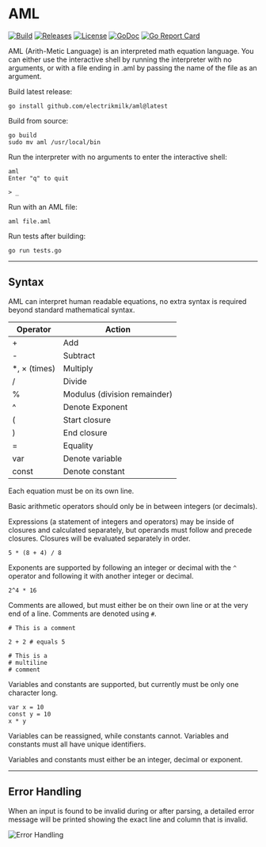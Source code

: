 # AML

[![Build](https://github.com/electrikmilk/aml/actions/workflows/go.yml/badge.svg?branch=master)](https://github.com/electrikmilk/aml/actions/workflows/go.yml)
[![Releases](https://img.shields.io/github/v/release/electrikmilk/aml?include_prereleases)](https://github.com/electrikmilk/aml/releases)
[![License](https://img.shields.io/github/license/electrikmilk/aml)](https://github.com/electrikmilk/aml/blob/main/LICENSE)
[![GoDoc](https://godoc.org/github.com/golang/gddo?status.svg)](https://pkg.go.dev/github.com/electrikmilk/aml?tab=doc)
[![Go Report Card](https://goreportcard.com/badge/github.com/electrikmilk/aml)](https://goreportcard.com/report/github.com/electrikmilk/aml)

AML (Arith-Metic Language) is an interpreted math equation language. You can either use the interactive shell by running
the interpreter with no arguments, or with a file ending in .aml by passing the name of the file as an argument.

Build latest release:

```console
go install github.com/electrikmilk/aml@latest
```

Build from source:

```console
go build
sudo mv aml /usr/local/bin
```

Run the interpreter with no arguments to enter the interactive shell:

```console
aml
Enter "q" to quit

> _
```

Run with an AML file:

```console
aml file.aml
```

Run tests after building:

```console
go run tests.go
```

---

## Syntax

AML can interpret human readable equations, no extra syntax is required beyond standard mathematical syntax.


| Operator     | Action                       |
|--------------|------------------------------|
| +            | Add                          |
| -            | Subtract                     |
| *, × (times) | Multiply                     |
| /            | Divide                       |
| %            | Modulus (division remainder) |
| ^            | Denote Exponent              |
| (            | Start closure                |
| )            | End closure                  |
| =            | Equality                     |
| var          | Denote variable              |
| const        | Denote constant              |

Each equation must be on its own line.

Basic arithmetic operators should only be in between integers (or decimals).

Expressions (a statement of integers and operators) may be inside of closures and calculated separately, but operands
must follow and precede closures. Closures will be evaluated separately in order.

```aml
5 * (8 + 4) / 8
```

Exponents are supported by following an integer or decimal with the `^` operator and following it with another integer or decimal.

```aml
2^4 * 16
```

Comments are allowed, but must either be on their own line or at the very end of a line. Comments are denoted using `#`.

```aml
# This is a comment

2 + 2 # equals 5

# This is a
# multiline
# comment
```

Variables and constants are supported, but currently must be only one character long.

```aml
var x = 10
const y = 10
x * y
```

Variables can be reassigned, while constants cannot. Variables and constants must all have unique identifiers.

Variables and constants must either be an integer, decimal or exponent.

---

## Error Handling

When an input is found to be invalid during or after parsing, a detailed error message will be printed showing the exact line and column that is invalid.

![Error Handling](https://i.imgur.com/1dOgEGS.png)
